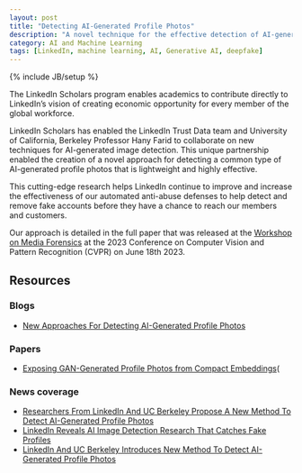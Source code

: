 ```yaml
---
layout: post
title: "Detecting AI-Generated Profile Photos"
description: "A novel technique for the effective detection of AI-generated profile photos."
category: AI and Machine Learning
tags: [LinkedIn, machine learning, AI, Generative AI, deepfake]
---
```

{% include JB/setup %}

The LinkedIn Scholars program enables academics to contribute directly to LinkedIn’s vision of creating economic opportunity for every member of the global workforce.

LinkedIn Scholars has enabled the LinkedIn Trust Data team and University of California, Berkeley Professor Hany Farid to collaborate on new techniques for AI-generated image detection. This unique partnership enabled the creation of a novel approach for detecting a common type of AI-generated profile photos that is lightweight and highly effective.

This cutting-edge research helps LinkedIn continue to improve and increase the effectiveness of our automated anti-abuse defenses to help detect and remove fake accounts before they have a chance to reach our members and customers.

Our approach is detailed in the full paper that was released at the [Workshop on Media Forensics](https://sites.google.com/view/wmf2023/home) at the 2023 Conference on Computer Vision and Pattern Recognition (CVPR) on June 18th 2023.

## Resources

### Blogs

- [New Approaches For Detecting AI-Generated Profile Photos](https://engineering.linkedin.com/blog/2023/new-approaches-for-detecting-ai-generated-profile-photos?)

### Papers

- [Exposing GAN-Generated Profile Photos from Compact Embeddings](https://openaccess.thecvf.com/content/CVPR2023W/WMF/papers/Mundra_Exposing_GAN-Generated_Profile_Photos_From_Compact_Embeddings_CVPRW_2023_paper.pdf)(

### News coverage

- [Researchers From LinkedIn And UC Berkeley Propose A New Method To Detect AI-Generated Profile Photos](https://www.marktechpost.com/2023/06/24/researchers-from-linkedin-and-uc-berkeley-propose-a-new-method-to-detect-ai-generated-profile-photos/)
- [LinkedIn Reveals AI Image Detection Research That Catches Fake Profiles](https://www.searchenginejournal.com/linkedin-ai-image-detector-fake-profiles/489936/)
- [LinkedIn And UC Berkeley Introduces New Method To Detect AI-Generated Profile Photos](https://analyticsdrift.com/linkedin-and-uc-berkeley-introduces-new-method-to-detect-ai-generated-profile-photos/)
